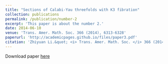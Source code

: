 ```yaml
---
title: "Sections of Calabi-Yau threefolds with K3 fibration"
collection: publications
permalink: /publication/number-2
excerpt: 'This paper is about the number 2.'
date: 2014-06-10
venue: 'Trans. Amer. Math. Soc. 366 (2014), 6313-6328'
paperurl: 'http://academicpages.github.io/files/paper3.pdf'
citation: 'Zhiyuan Li.&quot; <i> Trans. Amer. Math. Soc. </i> 366 (2014), 6313-6328.'
---
```


Download paper [here](http://academicpages.github.io/files/paper3.pdf)

